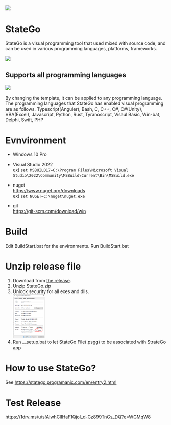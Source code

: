 <img src=https://statego.programanic.com/img/header.jpg width=700px />

# StateGo 

StateGo is a visual programming tool that used mixed with source code, and can be used in various programming languages, platforms, frameworks.
 
<img src=https://statego.programanic.com/images/banner.png width=600px /> 
 
## Supports all programming languages 

<img src=https://statego.programanic.com/images/langs190504.png width=500px />
 
By changing the template, it can be applied to any programming language.
The programming languages that StateGo has enabled visual programming are as follows.
Typescript(Anguler), Bash, C, C++, C#, C#(Unity), VBA(Excel), Javascript, Python, Rust, Tyranoscript, Visaul Basic, Win-bat, Delphi, Swift, PHP 
 
# Evnvironment

- Windows 10 Pro

- Visual Studio 2022  
ex) ```set MSBUILD17=C:\Program Files\Microsoft Visual Studio\2022\Community\MSBuild\Current\Bin\MSBuild.exe```

- nuget  
   https://www.nuget.org/downloads  
ex) ```set NUGET=C:\nuget\nuget.exe```

- git  
   https://git-scm.com/download/win

# Build

Edit BuildStart.bat for the environments.
Run BuildStart.bat

# Unzip release file

1. Download from [the release](https://github.com/NNNIC/statego/tags).
2. Unzip StateGo.zip  
4. Unlock security for all exes and dlls.  
<a href=./wiki/unlock.png ><img src=./wiki/unlock.png width=100 /></a>
5. Run __setup.bat to let StateGo File(.psgg) to be associated with StrateGo app

# How to use StateGo?

See https://statego.programanic.com/en/entry2.html

# Test Release

https://1drv.ms/u/s!AiwhClIHaF1QjoI_d-Cz899TnGs_DQ?e=WGMqW8
